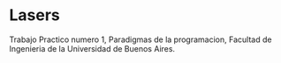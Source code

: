 # Lasers
Trabajo Practico numero 1, Paradigmas de la programacion, Facultad de Ingenieria de la Universidad de Buenos Aires.
